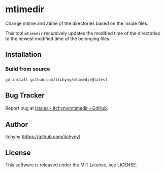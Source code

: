 # mtimedir
Change mtime and atime of the directories based on the inside files.

This tool `mtimedir` recursively updates the modified time of the
directories to the newest modified time of the belonging files.

## Installation
### Build from source
```bash
go install github.com/itchyny/mtimedir@latest
```

## Bug Tracker
Report bug at [Issues・itchyny/mtimedir - GitHub](https://github.com/itchyny/mtimedir/issues).

## Author
itchyny (<https://github.com/itchyny>)

## License
This software is released under the MIT License, see LICENSE.
